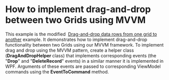 # How to implement drag-and-drop between two Grids using MVVM


<p>This example is the modified  <a href="https://www.devexpress.com/Support/Center/p/E694">Drag-and-drop data rows from one grid to another</a> example. It demonstrates how to implement drag-and-drop functionality between two Grids using our MVVM framework. To implement drag and drop using the MVVM pattern, create a helper class (<strong>DragAndDropHelper </strong>class) that implements corresponding events (the "<strong>Drop</strong>" and "<strong>DeleteRecord</strong>" events) in a similar manner it is implemented in WPF. Arguments of these events are passed to corresponding ViewModel commands using the <strong>EventToCommand</strong> method.</p>

<br/>


